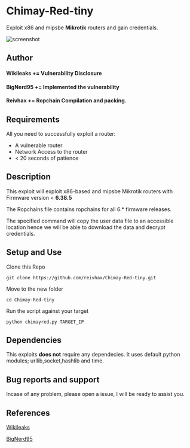 # Chimay-Red-tiny
Exploit x86 and mipsbe **Mikrotik** routers and gain credentials.

![screenshot](http://i.imgur.com/f6rCQSf.png)
## Author
#### Wikileaks	+= Vulnerability Disclosure
#### BigNerd95	+= Implemented the vulnerability
#### Reivhax	+= Ropchain Compilation and packing.
## Requirements
All you need to successfully exploit a router:

- A vulnerable router
- Network Access to the router
- < 20 seconds of patience
## Description
This exploit will exploit x86-based and mipsbe Mikrotik routers with Firmware version < **6.38.5**

The Ropchains file contains ropchains for all 6.* firmware releases.

The specified command will copy the user data file to an accessible location hence we will be able to download the data and decrypt credentials.

## Setup and Use
Clone this Repo

 	git clone https://github.com/reivhax/Chimay-Red-tiny.git

Move to the new folder

 	cd Chimay-Red-tiny

Run the script against your target

 	python chimayred.py TARGET_IP

## Dependencies
This exploits **does not** require any dependecies.
It uses default python modules; urllib,socket,hashlib and time.

## Bug reports and support
Incase of any problem, please open a issue, I will be ready to assist you.

## References
[Wikileaks](https://wikileaks.org/ciav7p1/cms/page_16384604.html)

[BigNerd95](https://github.com/BigNerd95/)

